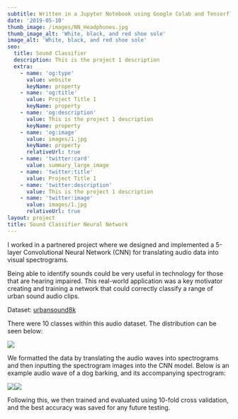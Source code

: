 ```yaml
---
subtitle: Written in a Jupyter Notebook using Google Colab and Tensorflow
date: '2019-05-10'
thumb_image: /images/NN_Headphones.jpg
thumb_image_alt: 'White, black, and red shoe sole'
image_alt: 'White, black, and red shoe sole'
seo:
  title: Sound Classifier
  description: This is the project 1 description
  extra:
    - name: 'og:type'
      value: website
      keyName: property
    - name: 'og:title'
      value: Project Title 1
      keyName: property
    - name: 'og:description'
      value: This is the project 1 description
      keyName: property
    - name: 'og:image'
      value: images/1.jpg
      keyName: property
      relativeUrl: true
    - name: 'twitter:card'
      value: summary_large_image
    - name: 'twitter:title'
      value: Project Title 1
    - name: 'twitter:description'
      value: This is the project 1 description
    - name: 'twitter:image'
      value: images/1.jpg
      relativeUrl: true
layout: project
title: Sound Classifier Neural Network
---
```

I worked in a partnered project where we designed and implemented a 5-layer Convolutional Neural Network (CNN) for translating audio data into visual spectrograms.

Being able to identify sounds could be very useful in technology for those that are hearing impaired. This real-world application was a key motivator creating and training a network that could correctly classify a range of urban sound audio clips.

Dataset: [urbansound8k](https://urbansounddataset.weebly.com/urbansound8k.html)

There were 10 classes within this audio dataset. The distribution can be seen below:



![](/images/classesNN.PNG)

We formatted the data by translating the audio waves into spectrograms and then inputting the spectrogram images into the CNN model. Below is an example audio wave of a dog barking, and its accompanying spectrogram:

![](/images/NN_AudioWave-e8c473ed.PNG)![](/images/NN_Spectrogram-922e481c.PNG)

Following this, we then trained and evaluated using 10-fold cross validation, and the best accuracy was saved for any future testing.
